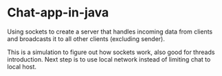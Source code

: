 # Chat-app-in-java
Using sockets to create a server that handles incoming data from clients and broadcasts it to all other clients (excluding sender).

This is a simulation to figure out how sockets work, also good for threads introduction. Next step is to use local network instead of limiting chat to local host.
